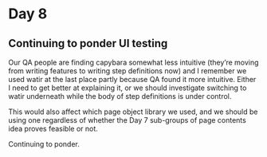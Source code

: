 # Day 8

## Continuing to ponder UI testing

Our QA people are finding capybara somewhat less intuitive (they’re moving from
writing features to writing step definitions now) and I remember we used watir
at the last place partly because QA found it more intuitive.  Either I need to
get better at explaining it, or we should investigate switching to watir
underneath while the body of step definitions is under control.

This would also affect which page object library we used, and we should be using
one regardless of whether the Day 7 sub-groups of page contents idea proves
feasible or not.

Continuing to ponder.
